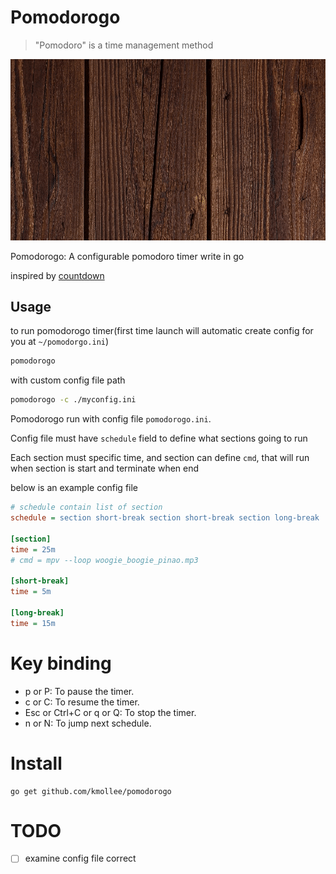 # Pomodorogo

> "Pomodoro" is a time management method

![demo](images/pomodorogo.gif)

Pomodorogo: A configurable pomodoro timer write in go

inspired by [countdown](https://github.com/antonmedv/countdown)

## Usage

to run pomodorogo timer(first time launch will automatic create config for you at `~/pomodorgo.ini`)

```sh
pomodorogo
```

with custom config file path

```sh
pomodorogo -c ./myconfig.ini
```


Pomodorogo run with config file `pomodorogo.ini`.

Config file must have `schedule` field to define what sections going to run

Each section must specific time, and section can define `cmd`, that will run when section is start and terminate when end

below is an example config file

```ini
# schedule contain list of section
schedule = section short-break section short-break section long-break

[section]
time = 25m
# cmd = mpv --loop woogie_boogie_pinao.mp3

[short-break]
time = 5m

[long-break]
time = 15m
```


# Key binding

- p or P: To pause the timer.
- c or C: To resume the timer.
- Esc or Ctrl+C or q or Q: To stop the timer.
- n or N: To jump next schedule.

# Install

```
go get github.com/kmollee/pomodorogo
```

# TODO

- [ ] examine config file correct

